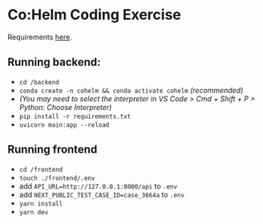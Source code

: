 # Co:Helm Coding Exercise

Requirements [here](https://co-helm.notion.site/Senior-Product-Engineer-Take-Home-6e82ec45cc2a46b59a0d9ee3aeb9449c).

## Running backend:

- `cd /backend`
- `conda create -n cohelm && conda activate cohelm` _(recommended)_
- _(You may need to select the interpreter in VS Code > Cmd + Shift + P > Python: Choose Interpreter)_
- `pip install -r requirements.txt`
- `uvicorn main:app --reload`

## Running frontend

- `cd /frontend`
- `touch ./frontend/.env`
- add `API_URL=http://127.0.0.1:8000/api` to `.env`
- add `NEXT_PUBLIC_TEST_CASE_ID=case_3664a` to `.env`
- `yarn install`
- `yarn dev`